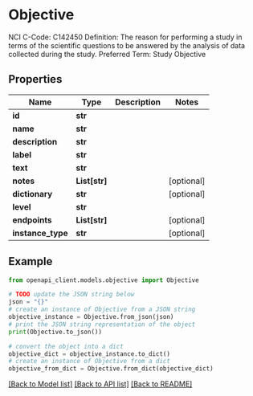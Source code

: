 # Objective

NCI C-Code: C142450 Definition: The reason for performing a study in terms of the scientific questions to be answered by the analysis of data collected during the study. Preferred Term: Study Objective

## Properties

Name | Type | Description | Notes
------------ | ------------- | ------------- | -------------
**id** | **str** |  | 
**name** | **str** |  | 
**description** | **str** |  | 
**label** | **str** |  | 
**text** | **str** |  | 
**notes** | **List[str]** |  | [optional] 
**dictionary** | **str** |  | [optional] 
**level** | **str** |  | 
**endpoints** | **List[str]** |  | [optional] 
**instance_type** | **str** |  | [optional] 

## Example

```python
from openapi_client.models.objective import Objective

# TODO update the JSON string below
json = "{}"
# create an instance of Objective from a JSON string
objective_instance = Objective.from_json(json)
# print the JSON string representation of the object
print(Objective.to_json())

# convert the object into a dict
objective_dict = objective_instance.to_dict()
# create an instance of Objective from a dict
objective_from_dict = Objective.from_dict(objective_dict)
```
[[Back to Model list]](../README.md#documentation-for-models) [[Back to API list]](../README.md#documentation-for-api-endpoints) [[Back to README]](../README.md)


